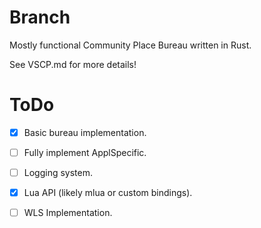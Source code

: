 # Branch

Mostly functional Community Place Bureau written in Rust.

See VSCP.md for more details!

# ToDo

- [x] Basic bureau implementation.
- [ ] Fully implement ApplSpecific.
- [ ] Logging system.
- [x] Lua API (likely mlua or custom bindings).
- [ ] WLS Implementation.

